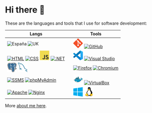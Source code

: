 # Hi there 👋

These are the languages and tools that I use for software development:

| Langs                                                                                                                                                                                                                                                                                                                                                                                                                                                       |     | Tools                                                                                                                                                                                                                                                                                                                                                                                                                                                 |
|-------------------------------------------------------------------------------------------------------------------------------------------------------------------------------------------------------------------------------------------------------------------------------------------------------------------------------------------------------------------------------------------------------------------------------------------------------------|-----|-------------------------------------------------------------------------------------------------------------------------------------------------------------------------------------------------------------------------------------------------------------------------------------------------------------------------------------------------------------------------------------------------------------------------------------------------------|
| <img src="https://upload.wikimedia.org/wikipedia/commons/8/89/Bandera_de_Espa%C3%B1a.svg" alt="España" width="32px" height="32px"> <img src="https://upload.wikimedia.org/wikipedia/commons/a/a5/Flag_of_the_United_Kingdom_%281-2%29.svg" alt="UK" width="32px" height="32px">                                                                                                                                                                             |     | <a href="https://git-scm.com/" target="_blank"><img src="https://raw.githubusercontent.com/devicons/devicon/master/icons/git/git-original.svg" alt="Git" width="32px" height="32px"></a> <a href="https://github.com/" target="_blank"><img src="https://upload.wikimedia.org/wikipedia/commons/c/c2/GitHub_Invertocat_Logo.svg" alt="GitHub" width="32px" height="32px"></a>                                                                         |
| <a href="https://html.spec.whatwg.org/" target="_blank"><img src="https://upload.wikimedia.org/wikipedia/commons/6/61/HTML5_logo_and_wordmark.svg" alt="HTML" width="32px" height="32px"></a> <a href="https://www.w3.org/TR/CSS/#css" target="_blank"><img src="https://upload.wikimedia.org/wikipedia/commons/a/ab/Official_CSS_Logo.svg" alt="CSS" width="32px" height="32px"></a> <a href="https://developer.mozilla.org/en-US/docs/Web/JavaScript" target="_blank"><img src="https://raw.githubusercontent.com/devicons/devicon/master/icons/javascript/javascript-original.svg" alt="JavaScript" width="32px" height="32px"></a> <a href="https://dotnet.microsoft.com/en-us/apps/aspnet" target="_blank"><img src="https://upload.wikimedia.org/wikipedia/commons/7/7d/Microsoft_.NET_logo.svg" alt=".NET" width="32px" height="32px"></a> |     | <a href="https://code.visualstudio.com/" target="_blank"><img src="https://raw.githubusercontent.com/devicons/devicon/master/icons/vscode/vscode-original.svg" alt="VS Code" width="32px" height="32px"></a> <a href="https://visualstudio.microsoft.com/" target="_blank"><img src="https://upload.wikimedia.org/wikipedia/commons/2/2c/Visual_Studio_Icon_2022.svg" alt="Visual Studio" width="32px" height="32px"></a> |
| <a href="https://www.postgresql.org/" target="_blank"><img src="https://raw.githubusercontent.com/devicons/devicon/master/icons/postgresql/postgresql-original.svg" alt="PostgreSQL" width="32px" height="32px"></a> <a href="https://www.mysql.com/" target="_blank"><img src="https://raw.githubusercontent.com/devicons/devicon/master/icons/mysql/mysql-original.svg" alt="MySQL" width="32px" height="32px"></a>                                       |     |  <a href="https://www.mozilla.org/en-US/firefox/" target="_blank"><img src="https://upload.wikimedia.org/wikipedia/commons/thumb/a/a0/Firefox_logo%2C_2019.svg/1024px-Firefox_logo%2C_2019.svg.png" alt="Firefox" width="32px" height="32px"></a> <a href="https://source.chromium.org/chromium" target="_blank"><img src="https://upload.wikimedia.org/wikipedia/commons/2/28/Chromium_Logo.svg" alt="Chromium" width="32px" height="32px"></a>  |
| <a href="https://learn.microsoft.com/en-us/sql/ssms/sql-server-management-studio-ssms" target="_blank"><img src="https://www.svgrepo.com/show/374093/sql.svg" alt="SSMS" width="32px" height="32px"></a> <a href="https://www.phpmyadmin.net/" target="_blank"><img src="https://upload.wikimedia.org/wikipedia/commons/4/4f/PhpMyAdmin_logo.svg" alt="phpMyAdmin" width="32px" height="32px"></a>                                                          |     | <a href="https://www.docker.com/" target="_blank"><img src="https://raw.githubusercontent.com/devicons/devicon/master/icons/docker/docker-original.svg" alt="Docker" width="32px" height="32px"></a> <a href="https://www.virtualbox.org/" target="_blank"><img src="https://upload.wikimedia.org/wikipedia/commons/f/ff/VirtualBox_2024_Logo.svg" alt="VirtualBox" width="32px" height="32px"></a>                                                   |
| <a href="https://httpd.apache.org/" target="_blank"><img src="https://upload.wikimedia.org/wikipedia/commons/1/10/Apache_HTTP_server_logo_%282019-present%29.svg" alt="Apache" width="32px" height="32px"></a> <a href="https://nginx.org/" target="_blank"><img src="https://upload.wikimedia.org/wikipedia/commons/c/c5/Nginx_logo.svg" alt="Nginx" width="32px" height="32px"></a>                                                                       |     | <a href="https://www.microsoft.com/en-us/windows" target="_blank"><img src="https://raw.githubusercontent.com/devicons/devicon/master/icons/windows8/windows8-original.svg" alt="Windows" width="32px" height="32px"></a> <a href="https://www.linux.org/" target="_blank"><img src="https://raw.githubusercontent.com/devicons/devicon/master/icons/linux/linux-original.svg" alt="Linux" width="32px" height="32px"></a>                            |

More [about me here](https://david7ce.github.io/about).

<!--
<h2 align="center">Hi there 👋</h2>
<p align="center">These are the languages and tools that I use for software development.</p>

<center></center>

<p align="center">
  <img src="zoo-dev.webp" width="400px" />
</p>
<p align="center">More <a href="https://david7ce.github.io/about/">about me here.</a></p>
-->

<!--
<details>
  <summary><b>Languages:</b></summary>
  <div>
    <ul>
      <li><b>Human</b>: Spanish, English</li>
      <li><b>Markup</b>: HTML, MD</li>
      <li><b>Programming</b>: C#, JS, (PHP)</li>
      <li><b>Styling</b>: CSS</li>
      <li><b>SQL</b>: MySQL, PostgresSQL, T-SQL</li>
      <li><b>Web-lib</b>: ASP.NET, Astro-JS, HUGO, React, (Laravel)</li>
    </ul>
  </div>
</details>

<details>
  <summary><b>Software:</b></summary>
  <div>
  <ul>
      <li><b>OS</b>: Windows (10/11), Linux (Arch, Debian, Fedora)</li>
      <li><b>Code editor</b>: VS-Code, Visual-Studio</li>
      <li><b>Sync</b>: Git, Rsync, Syncthing, Borg</li>
      <li><b>Virtualization</b>: Docker, Qemu, Virtualbox</li>
      <li><b>Web-browser</b>: Chromium, Firefox</li>
      <li><b>Web-server</b>: Apache, Nginx</li>
    </ul>
  </div>
</details>
-->

<!--
<table>
  <tr>
    <td><img src="https://github-readme-stats.vercel.app/api?username=David7ce&show_icons=true&theme=tokyonight&layout=compact" alt="GitHub stats" height="165" /></td>
    <td><img src="https://github-readme-stats.vercel.app/api/top-langs/?username=David7ce&theme=tokyonight&layout=compact" alt="Most used languages" height="165" /></td>
  </tr>
  <tr>
    <td colspan="2" style="text-align: center;"><img src="https://quotes-github-readme.vercel.app/api?type=horizontal&theme=tokyonight" alt="Readme Quotes" height="150"/></td>
  <tr>
</table> 
-->

<!--
| **Languages**   | Names                                                                                                                                                                                                                                                                                                                                                                                |   |  **Software Dev Kit** | Names                                                                                                                                                                                                                                                                                                                                    |
| :-------------: | :----------------------------------------------------------------------------------------------------------------------------------------------------------------------------------------------------------------------------------------------------------------------------------------------------------------------------------------------------------------------------------- | - |  :------------------: | :--------------------------------------------------------------------------------------------------------------------------------------------------------------------------------------------------------------------------------------------------------------------------------------------------------------------------------------- |
| **Human**       | ![Spanish Badge](https://img.shields.io/badge/Español-es-red) ![English Badge](https://img.shields.io/badge/English-us-blue)                                                                                                                                                                                                                                                                                                                                              |   | **Operating System**  | ![Windows Badge](https://img.shields.io/badge/-Windows-0078D6?style=flat&logo=windows&logoColor=white) ![Arch Linux Badge](https://img.shields.io/badge/-Arch%20Linux-1793D1?style=flat&logo=arch-linux&logoColor=white) ![Debian](https://img.shields.io/badge/-Debian-A81D33?style=flat&logo=debian&logoColor=white)                   | 
| **Markup**      | ![HTML Badge](https://img.shields.io/badge/-HTML5-E34F26?style=flat&logo=HTML5&logoColor=white) ![Markdown Badge](https://img.shields.io/badge/-MD-000000?style=flat&logo=Markdown&logoColor=white) ![XML Badge](https://img.shields.io/badge/-XML-00599C?style=flat&logo=XML&logoColor=white)                                                                                                                                                                            |   |  **Code editor**      | ![Obsidian Badge](https://img.shields.io/badge/-Obsidian-0D1321?style=flat&logo=obsidian&logoColor=white) ![Visual Studio Badge](https://img.shields.io/badge/-Visual%20Studio-5C2D91?style=flat&logo=visual-studio) ![VS Code Badge](https://img.shields.io/badge/-VS%20Code-007ACC?style=flat&logo=visual-studio-code&logoColor=white) |
| **Programming** | ![Bash![C# Badge](https://img.shields.io/badge/-C%23-239120?style=flat&logo=C%20Sharp&logoColor=white) Badge](https://img.shields.io/badge/-Bash-444444?style=flat&logo=GNU%20Bash) ![C# Badge](https://img.shields.io/badge/-C%23-239120?style=flat&logo=C%20Sharp&logoColor=white) ![JS Badge](https://img.shields.io/badge/-JS-F7DF1E?style=flat&logo=JavaScript&logoColor=black) ![PHP](https://img.shields.io/badge/-PHP-777BB4?style=flat&logo=php&logoColor=white) |   |  **Sync**             | ![Git Badge](https://img.shields.io/badge/-Git-F05032?style=flat&logo=git&logoColor=white) ![Rsync Badge](https://img.shields.io/badge/-Rsync-3D8CFF?style=flat&logo=rsync&logoColor=white) ![Syncthing Badge](https://img.shields.io/badge/-Syncthing-2D3134?style=flat&logo=syncthing&logoColor=white)                                 |
| **Styling**     | ![CSS Badge](https://img.shields.io/badge/-CSS-1572B6?style=flat&logo=CSS3&logoColor=white)                                                                                                                                                                                                                                                                                                                                                                               |   |  **Virtualization**   | [![Docker](https://img.shields.io/badge/-Docker-2496ED?style=flat&logo=docker&logoColor=white)](https://www.docker.com)  ![QEMU Badge](https://img.shields.io/badge/-QEMU+virt-FF6600?style=flat&logo=qemu&logoColor=white)  ![VirtualBox Badge](https://img.shields.io/badge/-VirtualBox-183A61?style=flat&logo=virtualbox)             |
| **SQL**         | ![MySQL Badge](https://img.shields.io/badge/-MySQL-4479A1?style=flat&logo=MySQL&logoColor=white) ![PostgreSQL Badge](https://img.shields.io/badge/-PostgreSQL-336791?style=flat&logo=PostgreSQL&logoColor=white) ![T-SQL Badge](https://img.shields.io/badge/-T--SQL-CC2927?style=flat&logo=Microsoft%20SQL%20Server&logoColor=white)                                                                                                                                     |   |  **Web browser**      | ![Chromium Badge](https://img.shields.io/badge/-Chromium-4E8FFB?style=flat&logo=Google%20Chrome&logoColor=white) ![Firefox Badge](https://img.shields.io/badge/-Firefox-FF7139?style=flat&logo=Firefox&logoColor=white)                                                                                                                  |
| **Web lib**     | ![Astro JS Badge](https://img.shields.io/badge/-Astro%20JS-0c2445?style=flat&logo=astro) ![Hugo Badge](https://img.shields.io/badge/-Hugo-FF4088?style=flat&logo=hugo) ![Laravel Badge](https://img.shields.io/badge/-Laravel-FF2D20?style=flat&logo=laravel&logoColor=white)                                                                                                                                                                                             |   |  **Web server**       | ![Apache Badge](https://img.shields.io/badge/-Apache-D22128?style=flat&logo=apache&logoColor=white) ![Nginx Badge](https://img.shields.io/badge/-Nginx-009639?style=flat&logo=nginx&logoColor=white) ![XAMPP Badge](https://img.shields.io/badge/-XAMPP-F37623?style=flat&logo=xampp&logoColor=white)                                    |
-->

<!--
> [!NOTE]
> Every software produce a change on the hardware and viceversa.
-->

<!--
![Bootstrap Badge](https://img.shields.io/badge/-Bootstrap-563D7C?style=flat&logo=bootstrap&logoColor=white)
![FreeFileSync Badge](https://img.shields.io/badge/-FreeFileSync-0098FE?style=flat&logo=freefilesync&logoColor=white)
![Neovim Badge](https://img.shields.io/badge/-Neovim-57A143?style=flat&logo=neovim&logoColor=white)
![Python Badge](https://img.shields.io/badge/-Python-3776AB?style=flat&logo=Python&logoColor=white)
![Virt-Manager Badge](https://img.shields.io/badge/-Virt-Manager-4EAA25?style=flat&logo=virt-manager)
-->
